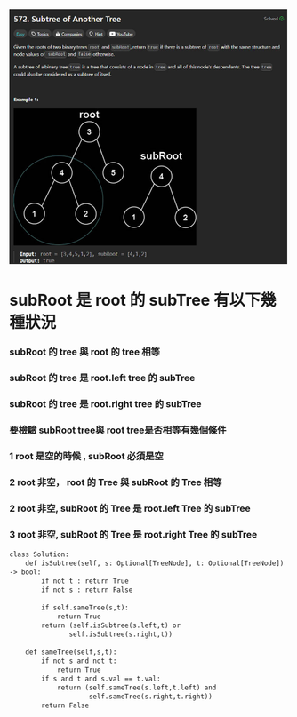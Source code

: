 <img src="photo/572. Subtree of Another Tree.jpg" width="500">

# subRoot 是 root 的 subTree 有以下幾種狀況

### subRoot 的 tree 與 root 的 tree 相等
### subRoot 的 tree 是 root.left tree 的 subTree
### subRoot 的 tree 是 root.right tree 的 subTree
### 要檢驗 subRoot tree與 root tree是否相等有幾個條件

### 1 root 是空的時候 , subRoot 必須是空

### 2 root 非空， root 的 Tree 與 subRoot 的 Tree 相等

### 2 root 非空, subRoot 的 Tree 是 root.left Tree 的 subTree

### 3 root 非空, subRoot 的 Tree 是 root.right Tree 的 subTree

```
class Solution:
    def isSubtree(self, s: Optional[TreeNode], t: Optional[TreeNode]) -> bool:
        if not t : return True 
        if not s : return False
        
        if self.sameTree(s,t):
            return True
        return (self.isSubtree(s.left,t) or
               self.isSubtree(s.right,t))
               
    def sameTree(self,s,t):
        if not s and not t:
            return True
        if s and t and s.val == t.val:
            return (self.sameTree(s.left,t.left) and
                    self.sameTree(s.right,t.right))
        return False
```
        

        


        
        

            
         